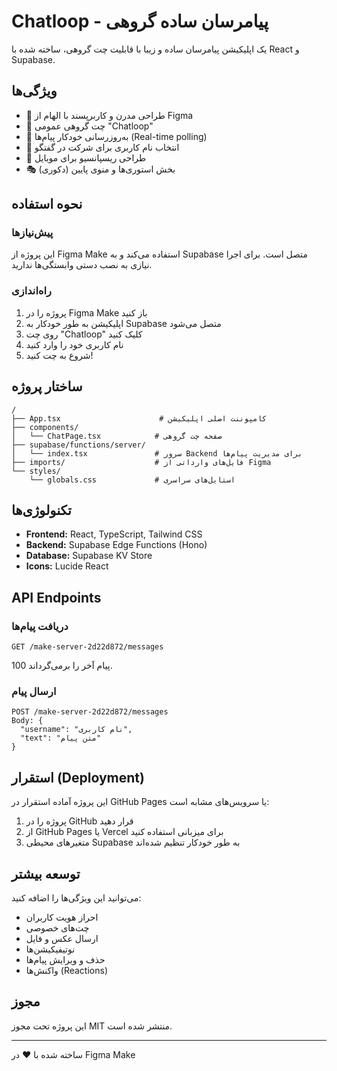 # Chatloop - پیامرسان ساده گروهی

یک اپلیکیشن پیامرسان ساده و زیبا با قابلیت چت گروهی، ساخته شده با React و Supabase.

## ویژگی‌ها

- 🎨 طراحی مدرن و کاربرپسند با الهام از Figma
- 💬 چت گروهی عمومی "Chatloop"
- 🔄 به‌روزرسانی خودکار پیام‌ها (Real-time polling)
- 👤 انتخاب نام کاربری برای شرکت در گفتگو
- 📱 طراحی ریسپانسیو برای موبایل
- 🎭 بخش استوری‌ها و منوی پایین (دکوری)

## نحوه استفاده

### پیش‌نیازها

این پروژه از Figma Make استفاده می‌کند و به Supabase متصل است. برای اجرا نیازی به نصب دستی وابستگی‌ها ندارید.

### راه‌اندازی

1. پروژه را در Figma Make باز کنید
2. اپلیکیشن به طور خودکار به Supabase متصل می‌شود
3. روی چت "Chatloop" کلیک کنید
4. نام کاربری خود را وارد کنید
5. شروع به چت کنید!

## ساختار پروژه

```
/
├── App.tsx                      # کامپوننت اصلی اپلیکیشن
├── components/
│   └── ChatPage.tsx            # صفحه چت گروهی
├── supabase/functions/server/
│   └── index.tsx               # سرور Backend برای مدیریت پیام‌ها
├── imports/                    # فایل‌های وارداتی از Figma
└── styles/
    └── globals.css             # استایل‌های سراسری
```

## تکنولوژی‌ها

- **Frontend:** React, TypeScript, Tailwind CSS
- **Backend:** Supabase Edge Functions (Hono)
- **Database:** Supabase KV Store
- **Icons:** Lucide React

## API Endpoints

### دریافت پیام‌ها
```
GET /make-server-2d22d872/messages
```
100 پیام آخر را برمی‌گرداند.

### ارسال پیام
```
POST /make-server-2d22d872/messages
Body: {
  "username": "نام کاربری",
  "text": "متن پیام"
}
```

## استقرار (Deployment)

این پروژه آماده استقرار در GitHub Pages یا سرویس‌های مشابه است:

1. پروژه را در GitHub قرار دهید
2. از GitHub Pages یا Vercel برای میزبانی استفاده کنید
3. متغیرهای محیطی Supabase به طور خودکار تنظیم شده‌اند

## توسعه بیشتر

می‌توانید این ویژگی‌ها را اضافه کنید:

- احراز هویت کاربران
- چت‌های خصوصی
- ارسال عکس و فایل
- نوتیفیکیشن‌ها
- حذف و ویرایش پیام‌ها
- واکنش‌ها (Reactions)

## مجوز

این پروژه تحت مجوز MIT منتشر شده است.

---

ساخته شده با ❤️ در Figma Make
